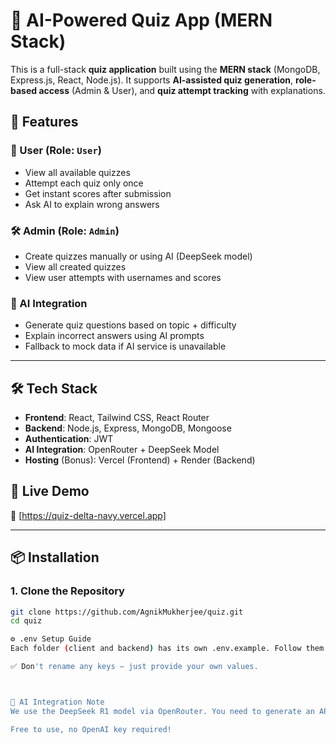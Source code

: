 # 🧠 AI-Powered Quiz App (MERN Stack)

This is a full-stack **quiz application** built using the **MERN stack** (MongoDB, Express.js, React, Node.js). It supports **AI-assisted quiz generation**, **role-based access** (Admin & User), and **quiz attempt tracking** with explanations.

## 🚀 Features

### 👤 User (Role: `User`)
- View all available quizzes
- Attempt each quiz only once
- Get instant scores after submission
- Ask AI to explain wrong answers

### 🛠️ Admin (Role: `Admin`)
- Create quizzes manually or using AI (DeepSeek model)
- View all created quizzes
- View user attempts with usernames and scores

### 🤖 AI Integration
- Generate quiz questions based on topic + difficulty
- Explain incorrect answers using AI prompts
- Fallback to mock data if AI service is unavailable

---

## 🛠️ Tech Stack

- **Frontend**: React, Tailwind CSS, React Router
- **Backend**: Node.js, Express, MongoDB, Mongoose
- **Authentication**: JWT
- **AI Integration**: OpenRouter + DeepSeek Model
- **Hosting** (Bonus): Vercel (Frontend) + Render (Backend)

## 🚀 Live Demo

🔗 [https://quiz-delta-navy.vercel.app]

---

## 📦 Installation

### 1. Clone the Repository

```bash
git clone https://github.com/AgnikMukherjee/quiz.git
cd quiz

⚙️ .env Setup Guide
Each folder (client and backend) has its own .env.example. Follow them carefully.

✅ Don't rename any keys — just provide your own values.



🧠 AI Integration Note
We use the DeepSeek R1 model via OpenRouter. You need to generate an API key and configure the .env file to use AI quiz generation and answer explanations.

Free to use, no OpenAI key required!